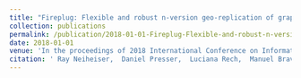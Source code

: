 ```yaml
---
title: "Fireplug: Flexible and robust n-version geo-replication of graph databases"
collection: publications
permalink: /publication/2018-01-01-Fireplug-Flexible-and-robust-n-version-geo-replication-of-graph-databases
date: 2018-01-01
venue: 'In the proceedings of 2018 International Conference on Information Networking (ICOIN)'
citation: ' Ray Neiheiser,  Daniel Presser,  Luciana Rech,  Manuel Bravo,  Luis Rodrigues,  Miguel Correia, &quot;Fireplug: Flexible and robust n-version geo-replication of graph databases.&quot; In the proceedings of 2018 International Conference on Information Networking (ICOIN), 2018.'
---
```

